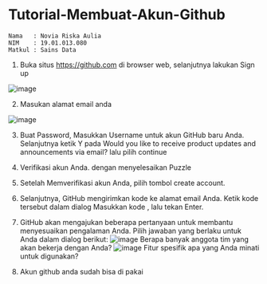 # Tutorial-Membuat-Akun-Github
```
Nama   : Novia Riska Aulia
NIM    : 19.01.013.080
Matkul : Sains Data
```
1. Buka situs https://github.com di browser web, selanjutnya lakukan Sign up

![image](https://user-images.githubusercontent.com/105399054/194691650-559c4168-79c5-4857-ab19-b230c7d9915e.png)

2. Masukan alamat email anda

![image](https://user-images.githubusercontent.com/105399054/194691690-b07eaedf-53da-4174-bde2-04c2f669e83e.png)

3. Buat Password, Masukkan Username untuk akun GitHub baru Anda. Selanjutnya ketik Y pada Would you like to receive product updates and announcements via email? lalu pilih continue

4. Verifikasi akun Anda. dengan menyelesaikan Puzzle
5. Setelah Memverifikasi akun Anda, pilih tombol create account.
6. Selanjutnya, GitHub mengirimkan kode ke alamat email Anda. Ketik kode tersebut dalam dialog Masukkan kode , lalu tekan Enter.
7. GitHub akan mengajukan beberapa pertanyaan untuk membantu menyesuaikan pengalaman Anda. Pilih jawaban yang berlaku untuk Anda dalam dialog berikut:
    ![image](https://user-images.githubusercontent.com/105399054/194691772-1e882baf-b477-4d5d-8f72-e9b73fc7e983.png) Berapa banyak anggota tim yang akan bekerja dengan Anda?
    ![image](https://user-images.githubusercontent.com/105399054/194691778-c7da5dc8-fad6-41bf-a600-142483eebb45.png) Fitur spesifik apa yang Anda minati untuk digunakan?
8. Akun github anda sudah bisa di pakai 
